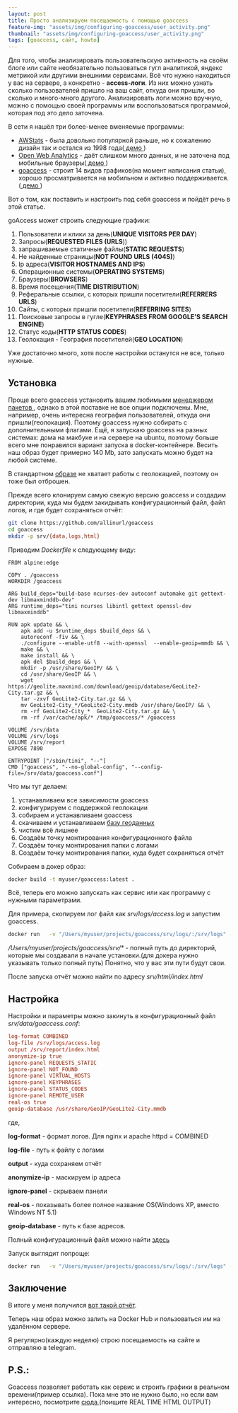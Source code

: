 ```yaml
---
layout: post
title: Просто анализируем посещаемость с помощью goaccess
feature-img: "assets/img/configuring-goaccess/user_activity.png"
thumbnail: "assets/img/configuring-goaccess/user_activity.png"
tags: [goaccess, сайт, howto]
---
```

Для того, чтобы анализировать пользовательскую активность на своём блоге или сайте необязательно пользоваться гугл аналитикой, яндекс метрикой или другими внешними сервисами. Всё что нужно находиться у вас на сервере, а конкретно - **access-логи**. Из них можно узнать сколько пользователей пришло на ваш сайт, откуда они пришли, во сколько и много-много другого. Анализировать логи можно вручную, можно с помощью своей программы или воспользоваться программой, которая под это дело заточена.

В сети я нашёл три более-менее вменяемые программы:

- [AWStats](https://awstats.sourceforge.io/) - была довольно популярной раньше, но к сожалению дизайн так и остался из 1998 года([ демо ](https://www.nltechno.com/awstats/awstats.pl?config=destailleur.fr))
- [Open Web Analytics](http://www.openwebanalytics.com/) - даёт слишком много данных, и не заточена под мобильные браузеры([ демо ](http://demo.openwebanalytics.com/owa/index.php?owa_siteId=c9b7d12e322c7c360fb8f7c72ffe4c41&owa_period=last_seven_days&owa_do=base.reportDashboard))
- [goaccess](https://goaccess.io/) - строит 14 видов графиков(на момент написания статьи), хорошо просматривается на мобильном и активно поддерживается.([ демо ](https://rt.goaccess.io/?20181123091935))

Вот о том, как поставить и настроить под себя goaccess и пойдёт речь в этой статье.
<!--more-->

goAccess может строить следующие графики:

1. Пользователи и клики за день(**UNIQUE VISITORS PER DAY**)
2. Запросы(**REQUESTED FILES (URLS**))
3. запрашиваемые статичные файлы(**STATIC REQUESTS**)
4. Не найденные страницы(**NOT FOUND URLS (404S)**)
5. Ip адреса(**VISITOR HOSTNAMES AND IPS**)
6. Операционные системы(**OPERATING SYSTEMS**)
7. Браузеры(**BROWSERS**)
8. Время посещения(**TIME DISTRIBUTION**)
9. Реферальные ссылки, с которых пришли посетители(**REFERRERS URLS**)
10. Сайты, с которых пришли посетители(**REFERRING SITES**)
11. Поисковые запросы в гугле(**KEYPHRASES FROM GOOGLE'S SEARCH ENGINE**)
12. Статус коды(**HTTP STATUS CODES**)
13. Геолокация - География посетителей(**GEO LOCATION**)

Уже достаточно много, хотя после настройки останутся не все, только нужные.

## Установка

Проще всего goaccess установить вашим любимыми [ менеджером пакетов ](https://github.com/allinurl/goaccess#distributions), однако в этой поставке не все опции подключены. Мне, например, очень интересна география пользователей, откуда они пришли(геолокация). Поэтому goaccess нужно собирать с дополнительными флагами. Ещё, я запускаю goaccess на разных системах: дома на макбуке и на сервере на ubuntu, поэтому больше всего мне понравился вариант запуска в docker-контейнере. Весить наш образ будет примерно 140 Mb, зато запускать можно будет на любой системе.

В стандартном [образе](https://hub.docker.com/r/allinurl/goaccess) не хватает работы с геолокацией, поэтому он тоже был отброшен.

Прежде всего клонируем самую свежую версию goaccess и создадим директории, куда мы будем закидывать конфигурационный файл, файл логов, и где будет сохраняться отчёт:

```bash
git clone https://github.com/allinurl/goaccess
cd goaccess
mkdir -p srv/{data,logs,html}
```

Приводим *Dockerfile* к следующему виду:

```
FROM alpine:edge

COPY . /goaccess
WORKDIR /goaccess

ARG build_deps="build-base ncurses-dev autoconf automake git gettext-dev libmaxminddb-dev"
ARG runtime_deps="tini ncurses libintl gettext openssl-dev libmaxminddb"

RUN apk update && \
    apk add -u $runtime_deps $build_deps && \
    autoreconf -fiv && \
    ./configure --enable-utf8 --with-openssl  --enable-geoip=mmdb && \
    make && \
    make install && \
    apk del $build_deps && \
    mkdir -p /usr/share/GeoIP/ && \
    cd /usr/share/GeoIP && \
    wget  https://geolite.maxmind.com/download/geoip/database/GeoLite2-City.tar.gz && \
    tar -zxvf GeoLite2-City.tar.gz && \
    mv GeoLite2-City_*/GeoLite2-City.mmdb /usr/share/GeoIP/ && \
    rm -rf GeoLite2-City_*  GeoLite2-City.tar.gz && \
    rm -rf /var/cache/apk/* /tmp/goaccess/* /goaccess

VOLUME /srv/data
VOLUME /srv/logs
VOLUME /srv/report
EXPOSE 7890

ENTRYPOINT ["/sbin/tini", "--"]
CMD ["goaccess", "--no-global-config", "--config-file=/srv/data/goaccess.conf"]
```

Что мы тут делаем: 
1. устанавливаем все зависимости goaccess
2. конфигурируем с поддержкой геолокации
3. собираем и устанавливаем goaccess
4. скачиваем и устанавливаем [базу геоданных](https://dev.maxmind.com/geoip/geoip2/geolite2/)
5. чистим всё лишнее
6. Создаём точку монтирования конфигурационного файла
7. Создаём точку монтирования папки с логами
8. Создаём точку монтирования папки, куда будет сохраняться отчёт

Собираем в докер образ:

```bash
docker build -t myuser/goaccess:latest .
```

Всё, теперь его можно запускать как сервис или как программу с нужными параметрами.

Для примера, скопируем лог файл как *srv/logs/access.log* и запустим goaccess.

```bash
docker run   -v "/Users/myuser/projects/goaccess/srv/logs/:/srv/logs" -v "/Users/myuser/projects/goaccess/srv/html/:/srv/report" myuser/goaccess:latest goaccess -f /srv/logs/access.log  --log-format=COMBINED -o /srv/report/index.html
```

*/Users/myuser/projects/goaccess/srv/\** - полный путь до директорий, которые мы создавали в начале установки.(для докера нужно указывать только полный путь) Понятно, что у вас эти пути будут свои.

После запуска отчёт можно найти по адресу *srv/html/index.html*

## Настройка

Настройки и параметры можно закинуть в конфигурационный файл *srv/data/goaccess.conf*:
```conf
log-format COMBINED
log-file /srv/logs/access.log
output /srv/report/index.html
anonymize-ip true
ignore-panel REQUESTS_STATIC
ignore-panel NOT_FOUND
ignore-panel VIRTUAL_HOSTS
ignore-panel KEYPHRASES
ignore-panel STATUS_CODES
ignore-panel REMOTE_USER
real-os true
geoip-database /usr/share/GeoIP/GeoLite2-City.mmdb
```
где,

**log-format** - формат логов. Для nginx и apache httpd = COMBINED

**log-file** - путь к файлу с логами

**output** - куда сохраняем отчёт

**anonymize-ip** - маскируем ip адреса

**ignore-panel** - скрываем панели

**real-os** - показывать более полное название OS(Windows XP, вместо Windows NT 5.1)

**geoip-database** - путь к базе адресов.

Полный конфигурационный файл можно найти [ здесь ](https://github.com/allinurl/goaccess/blob/master/config/goaccess.conf)

Запуск выглядит попроще:

```bash
docker run   -v "/Users/myuser/projects/goaccess/srv/logs/:/srv/logs" -v "/Users/myuser/projects/goaccess/srv/data/:/srv/data" -v "/Users/myuser/projects/goaccess/srv/html/:/srv/report" myuser/goaccess:latest
```

## Заключение

В итоге у меня получился [вот такой отчёт](/assets/html/usage_report.html).

Теперь наш образ можно залить на Docker Hub и пользоваться им на удалённом сервере.

Я регулярно(каждую неделю) строю посещаемость на сайте и отправляю в telegram.

## P.S.:

Goaccess позволяет работать как сервис и строить графики в реальном времени(пример ссылка). Пока мне это не нужно было, но если вам интересно, посмотрите [ сюда ](https://goaccess.io/man#examples)(поищите REAL TIME HTML OUTPUT)
